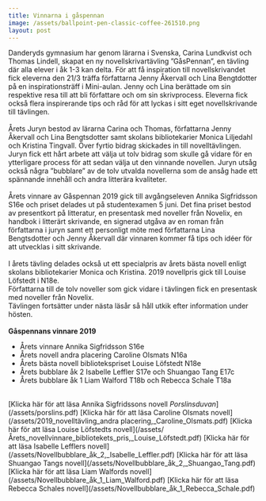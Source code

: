 ```yaml
---
title: Vinnarna i gåspennan
image: /assets/ballpoint-pen-classic-coffee-261510.png
layout: post
---
```


Danderyds gymnasium har genom lärarna i Svenska, Carina Lundkvist och Thomas Lindell, skapat en ny novellskrivartävling ”GåsPennan”, en tävling där alla elever i åk 1-3 kan delta. 
För att få inspiration till novellskrivandet fick eleverna den 21/3 träffa författarna Jenny Åkervall och Lina Bengtdotter på en inspirationsträff i Mini-aulan. 
Jenny och Lina berättade om sin respektive resa till att bli författare och om sin skrivprocess. Eleverna fick också flera inspirerande tips och råd för att lyckas i sitt eget novellskrivande till tävlingen. 
<br>
<br>
Årets Juryn bestod av lärarna Carina och Thomas, författarna Jenny Åkervall och Lina Bengtsdotter samt skolans bibliotekarier Monica Liljedahl och Kristina Tingvall. 
Över fyrtio bidrag skickades in till novelltävlingen. Juryn fick ett hårt arbete att välja ut tolv bidrag som skulle gå vidare för en ytterligare process för att sedan välja ut den vinnande novellen. Juryn utsåg också några ”bubblare” av de tolv utvalda novellerna som de ansåg hade ett spännande innehåll och andra litterära kvaliteter. 
<br>
<br>
Årets vinnare av Gåspennan 2019 gick till avgångseleven Annika Sigfridsson S16e och priset delades ut på studentexamen 5 juni. 
Det fina priset bestod av presentkort på litteratur, en presentask med noveller från Novelix, en handbok i litterärt skrivande, 
en signerad utgåva av en roman från författarna i juryn samt ett personligt möte med författarna Lina Bengtsdotter och Jenny Åkervall där vinnaren kommer få tips och idéer för att utvecklas i sitt skrivande. 
<br>
<br>
I årets tävling delades också ut ett specialpris av årets bästa novell enligt skolans bibliotekarier Monica och Kristina. 2019 novellpris gick till Louise Löfstedt i N18e. 
<br>
Författarna till de tolv noveller som gick vidare i tävlingen fick en presentask med noveller från Novelix. 
<br>
Tävlingen fortsätter under nästa läsår så håll utkik efter information under hösten.
<br>
<br>
<b>Gåspennans vinnare 2019</b>
<ul>
<li>Årets vinnare Annika Sigfridsson S16e</li>
<li>Årets novell andra placering Caroline Olsmats N16a</li>
<li>Årets bästa novell bibliotekspriset Louise Löfstedt N18e</li>
<li>Årets bubblare åk 2 Isabelle Leffler S17e och Shuangao Tang E17c</li>
<li>Årets bubblare åk 1 Liam Walford T18b och Rebecca Schale T18a</li>
</ul>
<br>
[Klicka här för att läsa Annika Sigfridssons novell <i>Porslinsduvan</i>](/assets/porslins.pdf)
[Klicka här för att läsa Caroline Olsmats novell](/assets/2019_novelltävling_andra placering,_Caroline_Olsmats.pdf)
[Klicka här för att läsa Louise Löfstedts novell](/assets/Årets_novellvinnare_bibliotekets_pris,_Louise_Löfstedt.pdf)
[Klicka här för att läsa Isabelle Lefflers novell](/assets/Novellbubblare_åk_2,_Isabelle_Leffler.pdf)
[Klicka här för att läsa Shuangao Tangs novell](/assets/Novellbubblare_åk_2,_Shuangao_Tang.pdf)
[Klicka här för att läsa Liam Walfords novell](/assets/Novellbubblare_åk_1_Liam_Walford.pdf)
[Klicka här för att läsa Rebecca Schales novell](/assets/Novellbubblare_åk_1_Rebecca_Schale.pdf)
